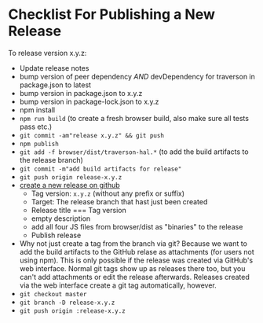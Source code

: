 # Checklist For Publishing a New Release

To release version x.y.z:

- Update release notes
- bump version of peer dependency *AND* devDependency for traverson in package.json to latest
- bump version in package.json to x.y.z
- bump version in package-lock.json to x.y.z
- npm install
- `npm run build` (to create a fresh browser build, also make sure all tests pass etc.)
- `git commit -am"release x.y.z" && git push`
- `npm publish`
- `git add -f browser/dist/traverson-hal.*` (to add the build artifacts to the release branch)
- `git commit -m"add build artifacts for release"`
- `git push origin release-x.y.z`
- [create a new release on github](https://github.com/traverson/traverson-hal/releases/new)
  - Tag version: `x.y.z` (without any prefix or suffix)
  - Target: The release branch that hast just been created
  - Release title === Tag version
  - empty description
  - add all four JS files from browser/dist as "binaries" to the release
  - Publish release
- Why not just create a tag from the branch via git? Because we want to add the build artifacts to the GitHub relase as attachments (for users not using npm). This is only possible if the release was created via GitHub's web interface. Normal git tags show up as releases there too, but you can't add attachments or edit the release afterwards. Releases created via the web interface create a git tag automatically, however.
- `git checkout master`
- `git branch -D release-x.y.z`
- `git push origin :release-x.y.z`
